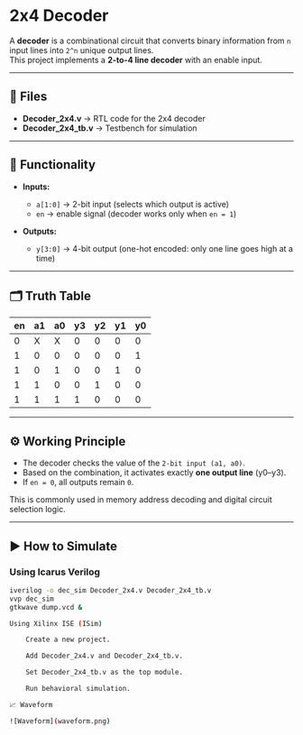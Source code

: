 # 2x4 Decoder

A **decoder** is a combinational circuit that converts binary information from `n` input lines into `2^n` unique output lines.  
This project implements a **2-to-4 line decoder** with an enable input.

---

## 📂 Files
- **Decoder_2x4.v** → RTL code for the 2x4 decoder  
- **Decoder_2x4_tb.v** → Testbench for simulation  

---

## 🧮 Functionality
- **Inputs:**
  - `a[1:0]` → 2-bit input (selects which output is active)  
  - `en` → enable signal (decoder works only when `en = 1`)  

- **Outputs:**
  - `y[3:0]` → 4-bit output (one-hot encoded: only one line goes high at a time)  

---

## 🗂 Truth Table

| en | a1 | a0 | y3 | y2 | y1 | y0 |
|----|----|----|----|----|----|----|
| 0  |  X |  X |  0 |  0 |  0 |  0 |
| 1  |  0 |  0 |  0 |  0 |  0 |  1 |
| 1  |  0 |  1 |  0 |  0 |  1 |  0 |
| 1  |  1 |  0 |  0 |  1 |  0 |  0 |
| 1  |  1 |  1 |  1 |  0 |  0 |  0 |

---

## ⚙️ Working Principle
- The decoder checks the value of the `2-bit input (a1, a0)`.  
- Based on the combination, it activates exactly **one output line** (y0–y3).  
- If `en = 0`, all outputs remain `0`.  

This is commonly used in memory address decoding and digital circuit selection logic.

---

## ▶️ How to Simulate

### Using Icarus Verilog
```bash
iverilog -o dec_sim Decoder_2x4.v Decoder_2x4_tb.v
vvp dec_sim
gtkwave dump.vcd &

Using Xilinx ISE (ISim)

    Create a new project.

    Add Decoder_2x4.v and Decoder_2x4_tb.v.

    Set Decoder_2x4_tb.v as the top module.

    Run behavioral simulation.

📈 Waveform

![Waveform](waveform.png)
